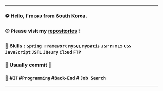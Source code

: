 ****

### ⚽	Hello, I'm `BRO` from South Korea.

### ⚾	Please visit  my [repositories](https://github.com/gudwo0121?tab=repositories) !

### 🏀	Skills : `Spring Framework`  `MySQL` `MyBatis` `JSP` `HTML5` `CSS` `JavaScript` `JSTL` `JQeury` `Cloud` `FTP`
### 🏐	 Usually commit  🌝

### 🏈	#`IT` #`Programming` #`Back-End` # `Job Search`

*****

